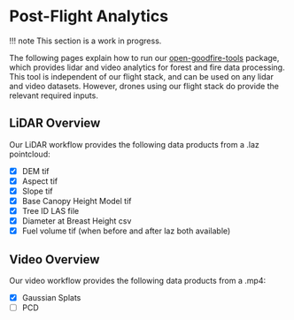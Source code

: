# Post-Flight Analytics

!!! note
    This section is a work in progress.

The following pages explain how to run our [open-goodfire-tools](https://github.com/robotics-88/open-goodfire-tools) package, which provides lidar and video analytics for forest and fire data processing. This tool is independent of our flight stack, and can be used on any lidar and video datasets. However, drones using our flight stack do provide the relevant required inputs.

## LiDAR Overview

Our LiDAR workflow provides the following data products from a .laz pointcloud:

- [X] DEM tif
- [X] Aspect tif
- [X] Slope tif
- [X] Base Canopy Height Model tif
- [X] Tree ID LAS file
- [X] Diameter at Breast Height csv
- [X] Fuel volume tif (when before and after laz both available)

## Video Overview

Our video workflow provides the following data products from a .mp4:

- [X] Gaussian Splats
- [ ] PCD
